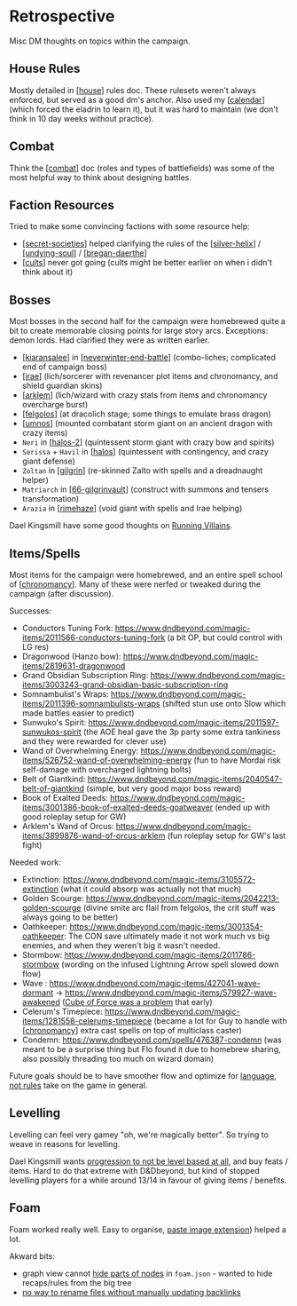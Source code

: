 # Retrospective
Misc DM thoughts on topics within the campaign.

## House Rules
Mostly detailed in [[house]] rules doc.
These rulesets weren't always enforced, but served as a good dm's anchor.
Also used my [[calendar]] (which forced the eladrin to learn it), but it was hard to maintain (we don't think in 10 day weeks without practice).

## Combat
Think the [[combat]] doc (roles and types of battlefields) was some of the most helpful way to think about designing battles.

## Faction Resources
Tried to make some convincing factions with some resource help:

- [[secret-societies]] helped clarifying the rules of the [[silver-helix]] / [[undying-soul]] / [[bregan-daerthe]]
- [[cults]] never got going (cults might be better earlier on when i didn't think about it)

## Bosses
Most bosses in the second half for the campaign were homebrewed quite a bit to create memorable closing points for large story arcs.
Exceptions: demon lords. Had clarified they were as written earlier.

- [[kiaransalee]] in [[neverwinter-end-battle]] (combo-liches; complicated end of campaign boss)
- [[irae]] (lich/sorcerer with revenancer plot items and chronomancy, and shield guardian skins)
- [[arklem]] (lich/wizard with crazy stats from items and chronomancy overcharge burst)
- [[felgolos]] (at dracolich stage; some things to emulate brass dragon)
- [[umnos]] (mounted combatant storm giant on an ancient dragon with crazy items)
- `Neri` in [[halos-2]] (quintessent storm giant with crazy bow and spirits)
- `Serissa` + `Havil` in [[halos]] (quintessent with contingency, and crazy giant defense)
- `Zoltan` in [[gilgrin]] (re-skinned Zalto with spells and a dreadnaught helper)
- `Matriarch` in [[66-gilgrinvault]] (construct with summons and tensers transformation)
- `Arazia` in [[rimehaze]] (void giant with spells and Irae helping)

Dael Kingsmill have some good thoughts on [Running Villains](https://www.youtube.com/watch?v=dRkbqK9SqJ0).

## Items/Spells
Most items for the campaign were homebrewed, and an entire spell school of [[chronomancy]].
Many of these were nerfed or tweaked during the campaign (after discussion).

Successes:
- Conductors Tuning Fork: https://www.dndbeyond.com/magic-items/2011566-conductors-tuning-fork (a bit OP, but could control with LG res)
- Dragonwood (Hanzo bow): https://www.dndbeyond.com/magic-items/2819631-dragonwood
- Grand Obsidian Subscription Ring: https://www.dndbeyond.com/magic-items/3003243-grand-obsidian-basic-subscription-ring
- Somnambulist's Wraps: https://www.dndbeyond.com/magic-items/2011396-somnambulists-wraps (shifted stun use onto Slow which made battles easier to predict)
- Sunwuko's Spirit: https://www.dndbeyond.com/magic-items/2011597-sunwukos-spirit (the AOE heal gave the 3p party some extra tankiness and they were rewarded for clever use)
- Wand of Overwhelming Energy: https://www.dndbeyond.com/magic-items/526752-wand-of-overwhelming-energy (fun to have Mordai risk self-damage with overcharged lightning bolts)
- Belt of Giantkind: https://www.dndbeyond.com/magic-items/2040547-belt-of-giantkind (simple, but very good major boss reward)
- Book of Exalted Deeds: https://www.dndbeyond.com/magic-items/3001386-book-of-exalted-deeds-goatweaver (ended up with good roleplay setup for GW)
- Arklem's Wand of Orcus: https://www.dndbeyond.com/magic-items/3899876-wand-of-orcus-arklem (fun roleplay setup for GW's last fight)

Needed work:
- Extinction: https://www.dndbeyond.com/magic-items/3105572-extinction (what it could absorp was actually not that much)
- Golden Scourge: https://www.dndbeyond.com/magic-items/2042213-golden-scourge (divine smite arc flail from felgolos, the crit stuff was always going to be better)
- Oathkeeper: https://www.dndbeyond.com/magic-items/3001354-oathkeeper: The CON save ultimately made it not work much vs big enemies, and when they weren't big it wasn't needed.
- Stormbow: https://www.dndbeyond.com/magic-items/2011786-stormbow (wording on the infused Lightning Arrow spell slowed down flow)
- Wave : https://www.dndbeyond.com/magic-items/427041-wave-dormant -> https://www.dndbeyond.com/magic-items/579927-wave-awakened ([Cube of Force was a problem](https://clux.github.io/probes/post/2020-10-04-antimagic-revisited/) that early)
- Celerum's Timepiece: https://www.dndbeyond.com/magic-items/1281558-celerums-timepiece (became a lot for Guy to handle with [[chronomancy]] extra cast spells on top of multiclass caster)
- Condemn: https://www.dndbeyond.com/spells/476387-condemn (was meant to be a surprise thing but Flo found it due to homebrew sharing, also possibly threading too much on wizard domain)

Future goals should be to have smoother flow and optimize for [language, not rules](https://www.youtube.com/watch?v=OIkwABECfR0) take on the game in general.

## Levelling
Levelling can feel very gamey "oh, we're magically better". So trying to weave in reasons for levelling.

Dael Kingsmill wants [progression to not be level based at all](https://www.youtube.com/watch?v=SnPX8zfAAFQ), and buy feats / items.
Hard to do that extreme with D&Dbeyond, but kind of stopped levelling players for a while around 13/14 in favour of giving items / benefits.

## Foam
Foam worked really well. Easy to organise, [paste image extension](https://marketplace.visualstudio.com/items?itemName=mushan.vscode-paste-image)) helped a lot.

Akward bits:

- graph view cannot [hide parts of nodes](https://github.com/foambubble/foam/issues/704) in `foam.json` - wanted to hide recaps/rules from the big tree
- [no way to rename files without manually updating backlinks](https://github.com/foambubble/foam/issues/305)

[//begin]: # "Autogenerated link references for markdown compatibility"
[house]: house "Rules"
[calendar]: calendar "Calendar"
[combat]: combat "Combat"
[secret-societies]: secret-societies "Secret Societies"
[silver-helix]: ../factions/silver-helix "Silver Helix"
[undying-soul]: ../factions/undying-soul "Undying Soul"
[bregan-daerthe]: ../factions/bregan-daerthe "Bregan D'aerthe"
[cults]: cults "Cults"
[kiaransalee]: ../deities/kiaransalee "Kiaransalee"
[neverwinter-end-battle]: ../north/neverwinter-end-battle "Neverwinter v Kiaransalee"
[irae]: ../npcs/irae "Irae T'sarran"
[arklem]: ../npcs/arklem "Arklem Greeth"
[felgolos]: ../npcs/felgolos "Felgolos"
[umnos]: ../npcs/umnos "Fracto-Nimbuli"
[halos-2]: ../spine/halos-2 "Halos Labyrinth"
[halos]: ../spine/halos "Halos"
[gilgrin]: ../spine/gilgrin "Gilgrin"
[66-gilgrinvault]: ../recaps/66-gilgrinvault "66-gilgrinvault"
[rimehaze]: ../spine/rimehaze "Rimehaze"
[chronomancy]: chronomancy "Chronomancy"
[//end]: # "Autogenerated link references"
